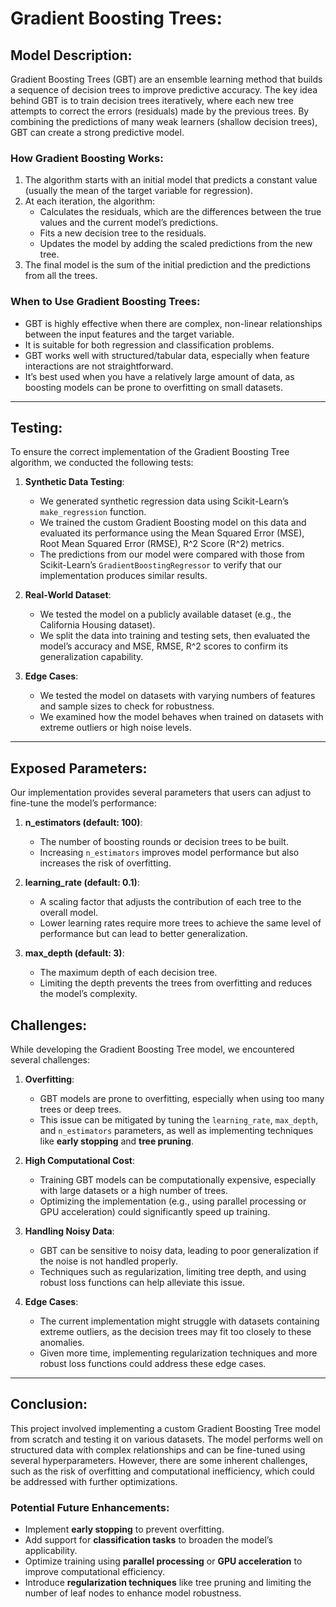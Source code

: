 # Gradient Boosting Trees:

## Model Description:
Gradient Boosting Trees (GBT) are an ensemble learning method that builds a sequence of decision trees to improve predictive accuracy. The key idea behind GBT is to train decision trees iteratively, where each new tree attempts to correct the errors (residuals) made by the previous trees. By combining the predictions of many weak learners (shallow decision trees), GBT can create a strong predictive model.

### How Gradient Boosting Works:
1. The algorithm starts with an initial model that predicts a constant value (usually the mean of the target variable for regression).
2. At each iteration, the algorithm:
   - Calculates the residuals, which are the differences between the true values and the current model’s predictions.
   - Fits a new decision tree to the residuals.
   - Updates the model by adding the scaled predictions from the new tree.
3. The final model is the sum of the initial prediction and the predictions from all the trees.

### When to Use Gradient Boosting Trees:
- GBT is highly effective when there are complex, non-linear relationships between the input features and the target variable.
- It is suitable for both regression and classification problems.
- GBT works well with structured/tabular data, especially when feature interactions are not straightforward.
- It’s best used when you have a relatively large amount of data, as boosting models can be prone to overfitting on small datasets.

--------------

## Testing:
To ensure the correct implementation of the Gradient Boosting Tree algorithm, we conducted the following tests:

1. **Synthetic Data Testing**:
   - We generated synthetic regression data using Scikit-Learn’s `make_regression` function.
   - We trained the custom Gradient Boosting model on this data and evaluated its performance using the Mean Squared Error (MSE), Root Mean Squared Error (RMSE), R^2 Score (R^2) metrics.
   - The predictions from our model were compared with those from Scikit-Learn’s `GradientBoostingRegressor` to verify that our implementation produces similar results.

2. **Real-World Dataset**:
   - We tested the model on a publicly available dataset (e.g., the California Housing dataset).
   - We split the data into training and testing sets, then evaluated the model’s accuracy and MSE, RMSE, R^2 scores to confirm its generalization capability.

3. **Edge Cases**:
   - We tested the model on datasets with varying numbers of features and sample sizes to check for robustness.
   - We examined how the model behaves when trained on datasets with extreme outliers or high noise levels.

--------------

## Exposed Parameters:
Our implementation provides several parameters that users can adjust to fine-tune the model’s performance:

1. **n_estimators (default: 100)**:
   - The number of boosting rounds or decision trees to be built.
   - Increasing `n_estimators` improves model performance but also increases the risk of overfitting.

2. **learning_rate (default: 0.1)**:
   - A scaling factor that adjusts the contribution of each tree to the overall model.
   - Lower learning rates require more trees to achieve the same level of performance but can lead to better generalization.

3. **max_depth (default: 3)**:
   - The maximum depth of each decision tree.
   - Limiting the depth prevents the trees from overfitting and reduces the model’s complexity.

## Challenges:
While developing the Gradient Boosting Tree model, we encountered several challenges:

1. **Overfitting**:
   - GBT models are prone to overfitting, especially when using too many trees or deep trees.
   - This issue can be mitigated by tuning the `learning_rate`, `max_depth`, and `n_estimators` parameters, as well as implementing techniques like **early stopping** and **tree pruning**.

2. **High Computational Cost**:
   - Training GBT models can be computationally expensive, especially with large datasets or a high number of trees.
   - Optimizing the implementation (e.g., using parallel processing or GPU acceleration) could significantly speed up training.

3. **Handling Noisy Data**:
   - GBT can be sensitive to noisy data, leading to poor generalization if the noise is not handled properly.
   - Techniques such as regularization, limiting tree depth, and using robust loss functions can help alleviate this issue.

4. **Edge Cases**:
   - The current implementation might struggle with datasets containing extreme outliers, as the decision trees may fit too closely to these anomalies.
   - Given more time, implementing regularization techniques and more robust loss functions could address these edge cases.

--------------

## Conclusion:
This project involved implementing a custom Gradient Boosting Tree model from scratch and testing it on various datasets. The model performs well on structured data with complex relationships and can be fine-tuned using several hyperparameters. However, there are some inherent challenges, such as the risk of overfitting and computational inefficiency, which could be addressed with further optimizations.

### Potential Future Enhancements:
- Implement **early stopping** to prevent overfitting.
- Add support for **classification tasks** to broaden the model’s applicability.
- Optimize training using **parallel processing** or **GPU acceleration** to improve computational efficiency.
- Introduce **regularization techniques** like tree pruning and limiting the number of leaf nodes to enhance model robustness.